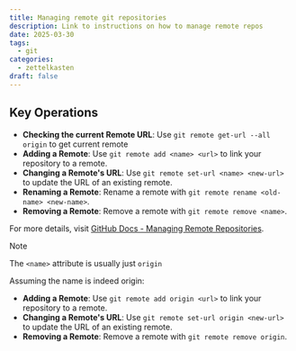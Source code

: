 ```yaml
---
title: Managing remote git repositories
description: Link to instructions on how to manage remote repos
date: 2025-03-30
tags:
  - git
categories:
  - zettelkasten
draft: false
---
```


## Key Operations

- **Checking the current Remote URL**: Use `git remote get-url --all origin` to get current remote
- **Adding a Remote**: Use `git remote add <name> <url>` to link your repository to a remote.
- **Changing a Remote's URL**: Use `git remote set-url <name> <new-url>` to update the URL of an existing remote.
- **Renaming a Remote**: Rename a remote with `git remote rename <old-name> <new-name>`.
- **Removing a Remote**: Remove a remote with `git remote remove <name>`.

For more details, visit [GitHub Docs - Managing Remote Repositories](https://docs.github.com/en/get-started/git-basics/managing-remote-repositories).

> [!Note]
> The `<name>` attribute is usually just `origin`

Assuming the name is indeed origin:

- **Adding a Remote**: Use `git remote add origin <url>` to link your repository to a remote.
- **Changing a Remote's URL**: Use `git remote set-url origin <new-url>` to update the URL of an existing remote.
- **Removing a Remote**: Remove a remote with `git remote remove origin`.
